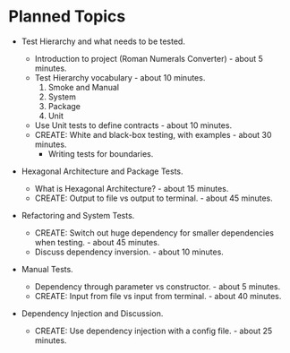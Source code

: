 # Planned Topics #
* Test Hierarchy and what needs to be tested.

  * Introduction to project (Roman Numerals Converter) - about 5 minutes.
  * Test Hierarchy vocabulary - about 10 minutes.
    1. Smoke and Manual
    2. System
    3. Package
    4. Unit
  * Use Unit tests to define contracts - about 10 minutes.
  * CREATE: White and black-box testing, with examples - about 30 minutes.
    * Writing tests for boundaries.
* Hexagonal Architecture and Package Tests.
  * What is Hexagonal Architecture? - about 15 minutes.
  * CREATE: Output to file vs output to terminal. - about 45 minutes.
* Refactoring and System Tests.
  * CREATE: Switch out huge dependency for smaller dependencies when testing. - about 45 minutes.
  * Discuss dependency inversion. - about 10 minutes.
* Manual Tests.
  * Dependency through parameter vs constructor. - about 5 minutes.
  * CREATE: Input from file vs input from terminal. - about 40 minutes.
* Dependency Injection and Discussion.
  * CREATE: Use dependency injection with a config file. - about 25 minutes.

